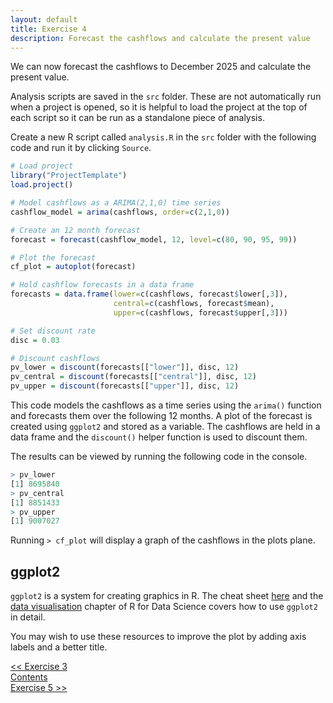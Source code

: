 ```yaml
---
layout: default
title: Exercise 4
description: Forecast the cashflows and calculate the present value
---
```


We can now forecast the cashflows to December 2025 and calculate the present value.

Analysis scripts are saved in the `src` folder.  These are not automatically run when a project is opened, so it is helpful to load the project at the top of each script so it can be run as a standalone piece of analysis.

Create a new R script called `analysis.R` in the `src` folder with the following code and run it by clicking `Source`.

```R
# Load project
library("ProjectTemplate")
load.project()

# Model cashflows as a ARIMA(2,1,0) time series
cashflow_model = arima(cashflows, order=c(2,1,0))

# Create an 12 month forecast
forecast = forecast(cashflow_model, 12, level=c(80, 90, 95, 99))

# Plot the forecast
cf_plot = autoplot(forecast)

# Hold cashflow forecasts in a data frame
forecasts = data.frame(lower=c(cashflows, forecast$lower[,3]),
                       central=c(cashflows, forecast$mean),
                       upper=c(cashflows, forecast$upper[,3]))

# Set discount rate
disc = 0.03

# Discount cashflows
pv_lower = discount(forecasts[["lower"]], disc, 12)
pv_central = discount(forecasts[["central"]], disc, 12)
pv_upper = discount(forecasts[["upper"]], disc, 12)
```

This code models the cashflows as a time series using the `arima()` function and forecasts them over the following 12 months.  A plot of the forecast is created using `ggplot2` and stored as a variable.  The cashflows are held in a data frame and the `discount()` helper function is used to discount them.

The results can be viewed by running the following code in the console.

```R
> pv_lower
[1] 8695840
> pv_central
[1] 8851433
> pv_upper
[1] 9007027
```

Running `> cf_plot` will display a graph of the cashflows in the plots plane.

## ggplot2

`ggplot2` is a system for creating graphics in R.  The cheat sheet [here](https://github.com/rstudio/cheatsheets/blob/master/data-visualization-2.1.pdf) and the [data visualisation](https://r4ds.had.co.nz/data-visualisation.html) chapter of R for Data Science covers how to use `ggplot2` in detail.

You may wish to use these resources to improve the plot by adding axis labels and a better title.

<div class="nav">
  <div class="back"><a href="./exercise3"><< Exercise 3</a></div>
  <div class="contents"><a href="./index.html#contents">Contents</a></div>
  <div class="forward"><a href="./exercise5">Exercise 5 >></a></div>
</div>

